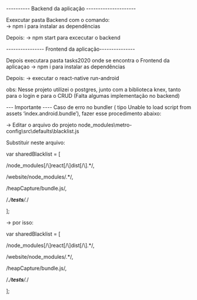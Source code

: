 
---------- Backend da aplicação ---------------------

Exexcutar pasta Backend com o comando:  
    -> npm i para instalar as dependências
     
Depois: 
  -> npm start para excecutar o backend 
  
----------------   Frontend da aplicação---------------
 
Depois executara pasta tasks2020 onde se encontra o Frontend da aplicaçao 
  -> npm i para instalar as dependências
 
Depois: 
  -> executar o react-native run-android 
  
  
  obs: Nesse projeto utilizei o postgres, junto com a biblioteca knex, tanto 
  para o login e para o CRUD (Falta algumas implementação no backend)

--- Importante ---- 
Caso de erro no bundler ( tipo Unable to load script from assets ‘index.android.bundle’), fazer esse procedimento abaixo:

-> Editar o arquivo do projeto node_modules\metro-config\src\defaults\blacklist.js

Substituir neste arquivo:

var sharedBlacklist = [

/node_modules[/\\]react[/\\]dist[/\\].*/,

/website\/node_modules\/.*/,

/heapCapture\/bundle\.js/,

/.*\/__tests__\/.*/

];



-> por isso:

var sharedBlacklist = [

/node_modules[\/\\]react[\/\\]dist[\/\\].*/,

/website\/node_modules\/.*/,

/heapCapture\/bundle\.js/,

/.*\/__tests__\/.*/

];
